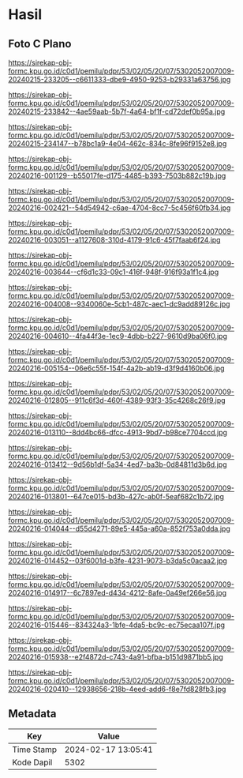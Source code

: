 # Hasil

## Foto C Plano

https://sirekap-obj-formc.kpu.go.id/c0d1/pemilu/pdpr/53/02/05/20/07/5302052007009-20240215-233205--c6611333-dbe9-4950-9253-b29331a63756.jpg

https://sirekap-obj-formc.kpu.go.id/c0d1/pemilu/pdpr/53/02/05/20/07/5302052007009-20240215-233842--4ae59aab-5b7f-4a64-bf1f-cd72def0b95a.jpg

https://sirekap-obj-formc.kpu.go.id/c0d1/pemilu/pdpr/53/02/05/20/07/5302052007009-20240215-234147--b78bc1a9-4e04-462c-834c-8fe96f9152e8.jpg

https://sirekap-obj-formc.kpu.go.id/c0d1/pemilu/pdpr/53/02/05/20/07/5302052007009-20240216-001129--b55017fe-d175-4485-b393-7503b882c19b.jpg

https://sirekap-obj-formc.kpu.go.id/c0d1/pemilu/pdpr/53/02/05/20/07/5302052007009-20240216-002421--54d54942-c6ae-4704-8cc7-5c456f60fb34.jpg

https://sirekap-obj-formc.kpu.go.id/c0d1/pemilu/pdpr/53/02/05/20/07/5302052007009-20240216-003051--a1127608-310d-4179-91c6-45f7faab6f24.jpg

https://sirekap-obj-formc.kpu.go.id/c0d1/pemilu/pdpr/53/02/05/20/07/5302052007009-20240216-003644--cf6d1c33-09c1-416f-948f-916f93a1f1c4.jpg

https://sirekap-obj-formc.kpu.go.id/c0d1/pemilu/pdpr/53/02/05/20/07/5302052007009-20240216-004008--9340060e-5cb1-487c-aec1-dc9add89126c.jpg

https://sirekap-obj-formc.kpu.go.id/c0d1/pemilu/pdpr/53/02/05/20/07/5302052007009-20240216-004610--4fa44f3e-1ec9-4dbb-b227-9610d9ba06f0.jpg

https://sirekap-obj-formc.kpu.go.id/c0d1/pemilu/pdpr/53/02/05/20/07/5302052007009-20240216-005154--06e6c55f-154f-4a2b-ab19-d3f9d4160b06.jpg

https://sirekap-obj-formc.kpu.go.id/c0d1/pemilu/pdpr/53/02/05/20/07/5302052007009-20240216-012805--911c6f3d-460f-4389-93f3-35c4268c26f9.jpg

https://sirekap-obj-formc.kpu.go.id/c0d1/pemilu/pdpr/53/02/05/20/07/5302052007009-20240216-013110--8dd4bc66-dfcc-4913-9bd7-b98ce7704ccd.jpg

https://sirekap-obj-formc.kpu.go.id/c0d1/pemilu/pdpr/53/02/05/20/07/5302052007009-20240216-013412--9d56b1df-5a34-4ed7-ba3b-0d84811d3b6d.jpg

https://sirekap-obj-formc.kpu.go.id/c0d1/pemilu/pdpr/53/02/05/20/07/5302052007009-20240216-013801--647ce015-bd3b-427c-ab0f-5eaf682c1b72.jpg

https://sirekap-obj-formc.kpu.go.id/c0d1/pemilu/pdpr/53/02/05/20/07/5302052007009-20240216-014044--d55d4271-89e5-445a-a60a-852f753a0dda.jpg

https://sirekap-obj-formc.kpu.go.id/c0d1/pemilu/pdpr/53/02/05/20/07/5302052007009-20240216-014452--03f6001d-b3fe-4231-9073-b3da5c0acaa2.jpg

https://sirekap-obj-formc.kpu.go.id/c0d1/pemilu/pdpr/53/02/05/20/07/5302052007009-20240216-014917--6c7897ed-d434-4212-8afe-0a49ef266e56.jpg

https://sirekap-obj-formc.kpu.go.id/c0d1/pemilu/pdpr/53/02/05/20/07/5302052007009-20240216-015446--834324a3-1bfe-4da5-bc9c-ec75ecaa107f.jpg

https://sirekap-obj-formc.kpu.go.id/c0d1/pemilu/pdpr/53/02/05/20/07/5302052007009-20240216-015938--e2f4872d-c743-4a91-bfba-b151d9871bb5.jpg

https://sirekap-obj-formc.kpu.go.id/c0d1/pemilu/pdpr/53/02/05/20/07/5302052007009-20240216-020410--12938656-218b-4eed-add6-f8e7fd828fb3.jpg


## Metadata

| Key        | Value               |
| ---------- | ------------------- |
| Time Stamp | 2024-02-17 13:05:41 |
| Kode Dapil | 5302                |



